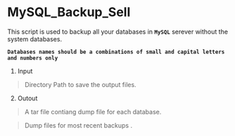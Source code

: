 # MySQL_Backup_Sell
This script is used to backup all your databases in **`MySQL`** serever without the system databases.

**`Databases names should be a combinations of small and capital letters and numbers only`**
1. Input
>Directory Path to save the output files.
2. Outout
>A tar file contiang dump file for each database.

>Dump files for most recent backups .
